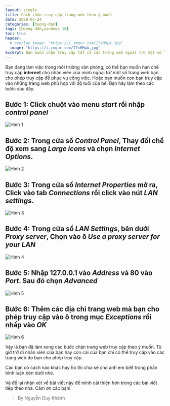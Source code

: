 ```yaml
---
layout: single
title: Cách chặn truy cập trang web theo ý muốn
date: 2020-05-24
categories: [huong-dan]
tags: [hướng dẫn,windows 10]
toc: true
header:
  # overlay_image: "https://i.imgur.com/I7oHMpA.jpg"
  image: "https://i.imgur.com/I7oHMpA.jpg"
excerpt: Bạn muốn chặn truy cập tất cả các trang web ngoài trừ một số trang web bạn cho phép. Bài viết này sẽ hướng dẫn bạn cách chặn truy cập trang web theo ý muốn.
---
```


Bạn đang làm việc trong môi trường văn phòng, có thể bạn muốn hạn chế truy cập **internet** cho nhân viên của mình ngoại trừ một số trang web bạn cho phép truy cập để phục vụ công việc. Hoặc bạn muốn con bạn truy cập vào những trang web phù hợp với độ tuổi của bé. Bạn hãy làm theo các bước sau đây.

## Bước 1: Click chuột vào menu *start* rồi nhập *control panel*

![Hình 1](https://i.imgur.com/ZrxOIRs.png)

## Bước 2: Trong cửa sổ *Control Panel*, Thay đổi chế độ xem sang *Large icons* và chọn *Internet Options*.

![Hình 2](https://i.imgur.com/xRH7VCt.png)

## Bước 3: Trong cửa sổ *Internet Properties* mở ra, Click vào tab *Connections* rồi click vào nút *LAN settings*.

![Hình 3](https://i.imgur.com/NExrUn5.png)

## Bước 4: Trong cửa sổ *LAN Settings*, bên dưới *Proxy server*, Chọn vào ô *Use a proxy server for your LAN*

![Hình 4](https://i.imgur.com/HrJQQji.png)

## Bước 5: Nhập 127.0.0.1 vào *Address* và 80 vào *Port*. Sau đó chọn *Advanced*

![Hình 5](https://i.imgur.com/CRbFrKw.png)

## Bước 6: Thêm các địa chỉ trang web mà bạn cho phép truy cập  vào ô trong mục *Exceptions* rồi nhấp vào *OK*

![Hình 6](https://i.imgur.com/7v8rIew.png)

Vậy  là bạn đã làm xong các bước chặn trang web truy cập theo ý muốn. Từ giờ trở đi nhân viên của bạn hay con cái của bạn chỉ có thể truy cập vào các trang web do bạn cho phép truy cập.

Các bạn có cách nào khác hay ho thì chia sẻ cho anh em biết trong phần bình luận bên dưới nhé.

Và để lại nhận xét về bài viết này để mình cải thiện hơn trong các bài viết tiếp theo nha. Cám ơn các bạn!

>By Nguyễn Duy Khánh